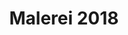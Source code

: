 ---
title: "Malerei 2018"
layout: paintings
year: 2018
description: "Gemälde und künstlerische Arbeiten aus dem Jahr 2018"
artworks:
  - title: "Bunnybude"
    image: "/assets/images/2018/DSC02086.jpg"
    alt: "Bunnybude"
    dimensions: "60cm x 50cm"
    medium: "acryl und lack auf leinwand"
    year: 2018
    
  - title: "Farbpalette"
    image: "/assets/images/2018/DSC02063.jpg"
    alt: "Farbpalette"
    dimensions: "200cm x 140cm"
    medium: "acryl und lack auf leinwand"
    year: 2018
    
  - title: "HumptyDumpty"
    image: "/assets/images/2018/DSC02091.jpg"
    alt: "HumptyDumpty"
    dimensions: "50cm x 35cm"
    medium: "acryl und lack auf leinwand"
    year: 2018
    
  - title: "Murmeleck"
    image: "/assets/images/2018/DSC02073.jpg"
    alt: "Murmeleck"
    dimensions: "30cm x 30cm"
    medium: "acryl und lack auf leinwand"
    year: 2018
    
  - title: "Pappkarton"
    image: "/assets/images/2018/DSC02081.jpg"
    alt: "Pappkarton"
    dimensions: "60cm x 50cm"
    medium: "acryl und lack auf leinwand"
    year: 2018
    
  - title: "Shinyshiny"
    image: "/assets/images/2018/DSC02066.jpg"
    alt: "Shinyshiny"
    dimensions: "200cm x 140cm"
    medium: "acryl und lack auf leinwand"
    year: 2018
    
  - title: "Strelitzie"
    image: "/assets/images/2018/DSC02084.jpg"
    alt: "Strelitzie"
    dimensions: "60cm x 50cm"
    medium: "acryl und lack auf leinwand"
    year: 2018
    
  - title: "das himmlische Kind"
    image: "/assets/images/2018/DSC02089.jpg"
    alt: "das himmlische Kind"
    dimensions: "30cm x 30cm"
    medium: "acryl und lack auf leinwand"
    year: 2018
    
  - title: "roter Faden"
    image: "/assets/images/2018/DSC02070.jpg"
    alt: "roter Faden"
    dimensions: "60cm x 50cm"
    medium: "acryl und lack auf leinwand"
    year: 2018
    
  - title: "roter Faden unter Palme"
    image: "/assets/images/2018/DSC02067.jpg"
    alt: "roter Faden unter Palme"
    dimensions: "60cm x 50cm"
    medium: "acryl und lack auf leinwand"
    year: 2018
    
  - title: "up"
    image: "/assets/images/2018/DSC02093.jpg"
    alt: "up"
    dimensions: "40cm x 30cm"
    medium: "acryl und lack auf leinwand"
    year: 2018
    
  - title: "wo die Fliegen fliegen"
    image: "/assets/images/2018/DSC02079.jpg"
    alt: "wo die Fliegen fliegen"
    dimensions: "50cm x 50cm"
    medium: "acryl und lack auf leinwand"
    year: 2018
    
---